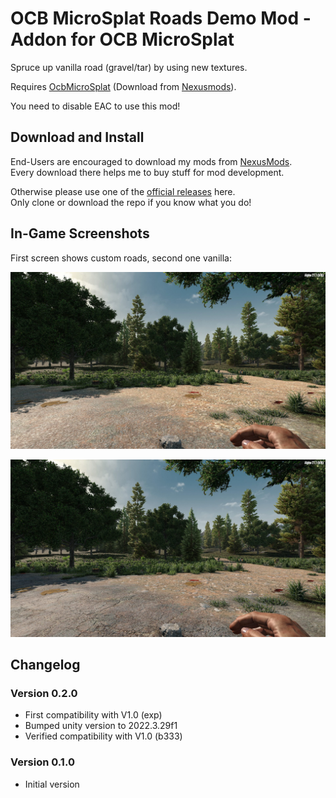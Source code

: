 # OCB MicroSplat Roads Demo Mod - Addon for OCB MicroSplat

Spruce up vanilla road (gravel/tar) by using new textures.

Requires [OcbMicroSplat][1] (Download from [Nexusmods][3]).

You need to disable EAC to use this mod!

## Download and Install

End-Users are encouraged to download my mods from [NexusMods][3].  
Every download there helps me to buy stuff for mod development.

Otherwise please use one of the [official releases][4] here.  
Only clone or download the repo if you know what you do!

## In-Game Screenshots

First screen shows custom roads, second one vanilla:

![Roads Custom](Screens/roads-custom.jpg)

![Roads Vanilla](Screens/roads-vanilla.jpg)

## Changelog

### Version 0.2.0

- First compatibility with V1.0 (exp)
- Bumped unity version to 2022.3.29f1
- Verified compatibility with V1.0 (b333)

### Version 0.1.0

- Initial version

[1]: https://github.com/OCB7D2D/OcbMicroSplat
[2]: https://github.com/OCB7D2D/OcbMicroSplat/releases
[3]: https://www.nexusmods.com/7daystodie/mods/2873
[4]: https://github.com/OCB7D2D/OcbMicroSplatRoads/releases
